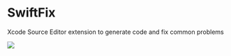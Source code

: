 # SwiftFix
Xcode Source Editor extension to generate code and fix common problems

![](https://media.giphy.com/media/Ru031ILlHf8Y0/giphy.gif)
